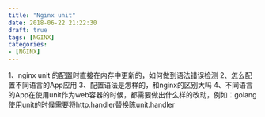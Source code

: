 ```yaml
---
title: "Nginx unit"
date: 2018-06-22 21:22:30
draft: true
tags: [NGINX]
categories:
- [NGINX]
---
```


1、nginx  unit 的配置时直接在内存中更新的，如何做到语法错误检测
2、怎么配置不同语言的App应用
3、配置语法是怎样的，和nginx的区别大吗
4、不同语言的App在使用unit作为web容器的时候，都需要做出什么样的改动，例如：golang使用unit的时候需要将http.handler替换陈unit.handler
